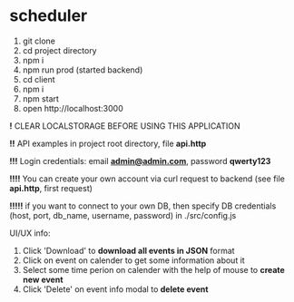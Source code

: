 # scheduler

1. git clone
2. cd project directory
3. npm i
4. npm run prod (started backend)
5. cd client
6. npm i
7. npm start
8. open http://localhost:3000


**!** CLEAR LOCALSTORAGE BEFORE USING THIS APPLICATION

**!!** API examples in project root directory, file **api.http**

**!!!** Login credentials: email **admin@admin.com**, password **qwerty123**

**!!!!** You can create your own account via curl request to backend (see file **api.http**, first request)

**!!!!!** if you want to connect to your own DB, then specify DB credentials (host, port, db_name, username, password) in ./src/config.js


UI/UX info:
1. Click 'Download' to **download all events in JSON** format
2. Click on event on calender to get some information about it
3. Select some time perion on calender with the help of mouse to **create new event**
4. Click 'Delete' on event info modal to **delete event**
